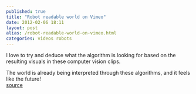 ```yaml
---
published: true
title: "Robot readable world on Vimeo"
date: 2012-02-06 18:11
layout: post
alias: /robot-readable-world-on-vimeo.html
categories: videos robots
---
```

I love to try and deduce what the algorithm is looking for based on the resulting visuals in these computer vision clips.

The world is already being interpreted through these algorithms, and it feels like the future!
<br /><a href="http://vimeo.com/36239715">source</a>
